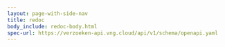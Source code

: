 ```yaml
---
layout: page-with-side-nav
title: redoc
body_include: redoc-body.html
spec-url: https://verzoeken-api.vng.cloud/api/v1/schema/openapi.yaml
---
```

<redoc spec-url='{{ page.spec-url}}'></redoc>